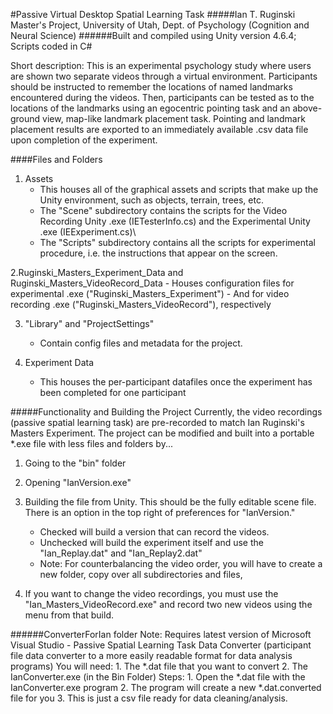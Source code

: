 #Passive Virtual Desktop Spatial Learning Task
#####Ian T. Ruginski Master's Project, University of Utah, Dept. of Psychology (Cognition and Neural Science)
######Built and compiled using Unity version 4.6.4; Scripts coded in C#

Short description: This is an experimental psychology study where users are shown two separate videos through a virtual environment. Participants should be instructed to remember the locations of named landmarks encountered during the videos. Then, participants can be tested as to the locations of the landmarks using an egocentric pointing task and an above-ground view, map-like landmark placement task. Pointing and landmark placement results are exported to an immediately available .csv data file upon completion of the experiment.

####Files and Folders
1. Assets
      -  This houses all of the graphical assets and scripts that make up the Unity environment, such as objects, terrain, trees, etc.
      -  The "Scene" subdirectory contains the scripts for the Video Recording Unity .exe (IETesterInfo.cs) and the Experimental Unity .exe (IEExperiment.cs)\
      -  The "Scripts" subdirectory contains all the scripts for experimental procedure, i.e. the instructions that appear on the screen.

2.Ruginski_Masters_Experiment_Data and Ruginski_Masters_VideoRecord_Data
     -  Houses configuration files for experimental .exe ("Ruginski_Masters_Experiment")
     -  And for video recording .exe ("Ruginski_Masters_VideoRecord"), respectively

3. "Library" and "ProjectSettings"
    -  Contain config files and metadata for the project.

4. Experiment Data
    -  This houses the per-participant datafiles once the experiment has been completed for one participant

#####Functionality and Building the Project
Currently, the video recordings (passive spatial learning task) are pre-recorded to match Ian Ruginski's Masters Experiment. The project can be modified and built into a portable *.exe file with less files and folders by...

1. Going to the "bin" folder
2. Opening "IanVersion.exe"
3. Building the file from Unity. This should be the fully editable scene file. There is an option in the top right of preferences for "IanVersion." 
    -  Checked will build a version that can record the videos. 
    -  Unchecked will build the experiment itself and use the "Ian_Replay.dat" and "Ian_Replay2.dat"
    -  Note: For counterbalancing the video order, you will have to create a new folder, copy over all subdirectories and files, 

4. If you want to change the video recordings, you must use the "Ian_Masters_VideoRecord.exe" and record two new videos using the menu from that build.

######ConverterForIan folder
    Note: Requires latest version of Microsoft Visual Studio
    - Passive Spatial Learning Task Data Converter (participant file data converter to a more easily readable format for data analysis programs)
    You will need:
    1. The *.dat file that you want to convert
    2. The IanConverter.exe (in the Bin Folder)
    Steps:
      1. Open the *.dat file with the IanConverter.exe program
      2. The program will create a new *.dat.converted file for you
      3. This is just a csv file ready for data cleaning/analysis.
